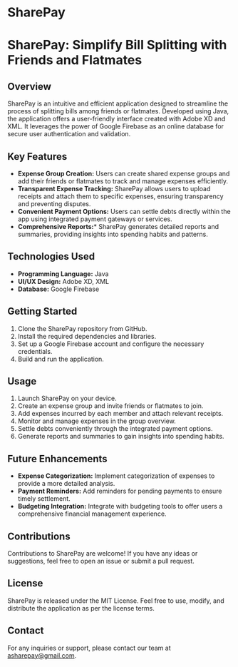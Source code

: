# SharePay
# SharePay: Simplify Bill Splitting with Friends and Flatmates

## Overview

SharePay is an intuitive and efficient application designed to streamline the process of splitting bills among friends or flatmates. Developed using Java, the application offers a user-friendly interface created with Adobe XD and XML. It leverages the power of Google Firebase as an online database for secure user authentication and validation.

## Key Features

* **Expense Group Creation:** Users can create shared expense groups and add their friends or flatmates to track and manage expenses efficiently.
* **Transparent Expense Tracking:** SharePay allows users to upload receipts and attach them to specific expenses, ensuring transparency and preventing disputes.
* **Convenient Payment Options:** Users can settle debts directly within the app using integrated payment gateways or services.
* **Comprehensive Reports:*** SharePay generates detailed reports and summaries, providing insights into spending habits and patterns.

## Technologies Used
* **Programming Language:** Java
* **UI/UX Design:** Adobe XD, XML
* **Database:** Google Firebase

## Getting Started
1. Clone the SharePay repository from GitHub.
2. Install the required dependencies and libraries.
3. Set up a Google Firebase account and configure the necessary credentials.
4. Build and run the application.

## Usage
1. Launch SharePay on your device.
2. Create an expense group and invite friends or flatmates to join.
3. Add expenses incurred by each member and attach relevant receipts.
4. Monitor and manage expenses in the group overview.
5. Settle debts conveniently through the integrated payment options.
6. Generate reports and summaries to gain insights into spending habits.

## Future Enhancements
* **Expense Categorization:** Implement categorization of expenses to provide a more detailed analysis.
* **Payment Reminders:** Add reminders for pending payments to ensure timely settlement.
* **Budgeting Integration:** Integrate with budgeting tools to offer users a comprehensive financial management experience.

## Contributions
Contributions to SharePay are welcome! If you have any ideas or suggestions, feel free to open an issue or submit a pull request.

## License
SharePay is released under the MIT License. Feel free to use, modify, and distribute the application as per the license terms.

## Contact
For any inquiries or support, please contact our team at asharepay@gmail.com.
